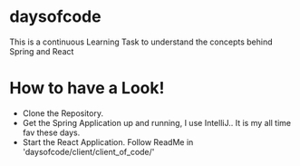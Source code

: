 # daysofcode

This is a continuous Learning Task to understand the concepts behind Spring and React 

# How to have a Look!

* Clone the Repository.
* Get the Spring Application up and running, I use IntelliJ.. It is my all time fav these days.
* Start the React Application. Follow ReadMe in 'daysofcode/client/client_of_code/'
